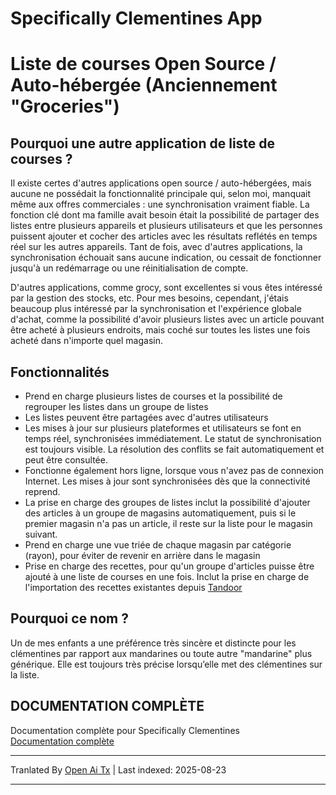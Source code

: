 # Specifically Clementines App
# Liste de courses Open Source / Auto-hébergée (Anciennement "Groceries")

## Pourquoi une autre application de liste de courses ?

Il existe certes d'autres applications open source / auto-hébergées, mais aucune ne possédait la fonctionnalité principale qui, selon moi, manquait même aux offres commerciales : une synchronisation vraiment fiable. La fonction clé dont ma famille avait besoin était la possibilité de partager des listes entre plusieurs appareils et plusieurs utilisateurs et que les personnes puissent ajouter et cocher des articles avec les résultats reflétés en temps réel sur les autres appareils. Tant de fois, avec d'autres applications, la synchronisation échouait sans aucune indication, ou cessait de fonctionner jusqu'à un redémarrage ou une réinitialisation de compte.

D'autres applications, comme grocy, sont excellentes si vous êtes intéressé par la gestion des stocks, etc. Pour mes besoins, cependant, j'étais beaucoup plus intéressé par la synchronisation et l'expérience globale d'achat, comme la possibilité d'avoir plusieurs listes avec un article pouvant être acheté à plusieurs endroits, mais coché sur toutes les listes une fois acheté dans n'importe quel magasin.

## Fonctionnalités

* Prend en charge plusieurs listes de courses et la possibilité de regrouper les listes dans un groupe de listes
* Les listes peuvent être partagées avec d'autres utilisateurs
* Les mises à jour sur plusieurs plateformes et utilisateurs se font en temps réel, synchronisées immédiatement. Le statut de synchronisation est toujours visible. La résolution des conflits se fait automatiquement et peut être consultée.
* Fonctionne également hors ligne, lorsque vous n'avez pas de connexion Internet. Les mises à jour sont synchronisées dès que la connectivité reprend.
* La prise en charge des groupes de listes inclut la possibilité d'ajouter des articles à un groupe de magasins automatiquement, puis si le premier magasin n'a pas un article, il reste sur la liste pour le magasin suivant.
* Prend en charge une vue triée de chaque magasin par catégorie (rayon), pour éviter de revenir en arrière dans le magasin
* Prise en charge des recettes, pour qu'un groupe d'articles puisse être ajouté à une liste de courses en une fois. Inclut la prise en charge de l'importation des recettes existantes depuis [Tandoor](https://tandoor.dev)

## Pourquoi ce nom ?

Un de mes enfants a une préférence très sincère et distincte pour les clémentines par rapport aux mandarines ou toute autre "mandarine" plus générique. Elle est toujours très précise lorsqu’elle met des clémentines sur la liste.

## DOCUMENTATION COMPLÈTE

Documentation complète pour Specifically Clementines  
[Documentation complète](https://davideshay.github.io/groceries/)



---

Tranlated By [Open Ai Tx](https://github.com/OpenAiTx/OpenAiTx) | Last indexed: 2025-08-23

---